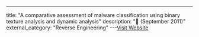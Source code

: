 ---
title: "A comparative assessment of malware classification using binary texture analysis and dynamic analysis"
description: "📓  (September 2011)"
external_category: "Reverse Engineering"
---[Visit Website](https://dl.acm.org/doi/10.1145/2046684.2046689)

